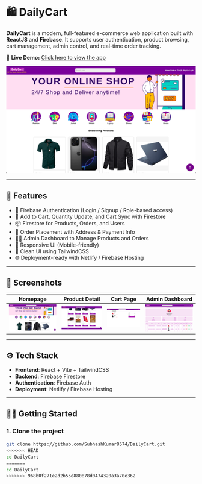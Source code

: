 # 🛍️ DailyCart

**DailyCart** is a modern, full-featured e-commerce web application built with **ReactJS** and **Firebase**. It supports user authentication, product browsing, cart management, admin control, and real-time order tracking.

🔗 **Live Demo:** [Click here to view the app](https://dailycartsubhashkumar.netlify.app/)

![DailyCart Banner](./public/banner.png) <!-- Replace with your actual image -->

---

## 🚀 Features

- 🔐 Firebase Authentication (Login / Signup / Role-based access)
- 🛒 Add to Cart, Quantity Update, and Cart Sync with Firestore
- 📦 Firestore for Products, Orders, and Users
- 🧾 Order Placement with Address & Payment Info
- 👨‍💼 Admin Dashboard to Manage Products and Orders
- 📱 Responsive UI (Mobile-friendly)
- 🎨 Clean UI using TailwindCSS
- 🌐 Deployment-ready with Netlify / Firebase Hosting

---

## 📸 Screenshots

| Homepage                      | Product Detail                 | Cart Page                   | Admin Dashboard              |
|------------------------------|--------------------------------|-----------------------------|------------------------------|
| ![](./public/homepage.png)   | ![](./public/product.png)      | ![](./public/cart.png)      | ![](./public/admin.png)      |


---

## ⚙️ Tech Stack

- **Frontend**: React + Vite + TailwindCSS
- **Backend**: Firebase Firestore
- **Authentication**: Firebase Auth
- **Deployment**: Netlify / Firebase Hosting

---

## 🧑‍💻 Getting Started

### 1. Clone the project

```bash
git clone https://github.com/SubhashKumar8574/DailyCart.git
<<<<<<< HEAD
cd DailyCart
=======
cd DailyCart
>>>>>>> 968b0f271e2d2b55e880878d0474320a3a70e362
